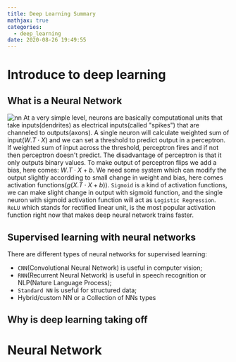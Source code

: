```yaml
---
title: Deep Learning Summary
mathjax: true
categories:
  - deep_learning
date: 2020-08-26 19:49:55
---
```


# Introduce to deep learning
## What is a Neural Network
![nn](https://scx1.b-cdn.net/csz/news/800/2018/2-whyareneuron.jpg)
At a very simple level, neurons are basically computational units that take inputs(dendrites) as electrical inputs(called "spikes") that are channeled to outputs(axons). A single neuron will calculate weighted sum of input($W.T \cdot X$) and we can set a threshold to predict output in a perceptron. If weighted sum of input across the threshold, perceptron fires and if not then perceptron doesn't predict.
The disadvantage of perceptron is that it only outputs binary values. To make output of perceptron flips we add a bias, here comes: $W.T \cdot X + b$. We need some system which can modify the output slightly accordding to small change in weight and bias, here comes activation functions($g(X.T \cdot X + b)$).
`Sigmoid` is a kind of activation functions, we can make slight change in output with sigmoid function, and the single neuron with sigmoid activation function will act as `Logistic Regression`.
`ReLU` which stands for rectified linear unit, is the most popular activation function right now that makes deep neural network trains faster.

## Supervised learning with neural networks
There are different types of neural networks for supervised learning:
- `CNN`(Convolutional Neural Network) is useful in computer vision;
- `RNN`(Recurrent Neural Network) is useful in speech recognition or NLP(Nature Language Process);
- `Standard NN` is useful for structured data;
- Hybrid/custom NN or a Collection of NNs types

## Why is deep learning taking off

# Neural Network

<!-- more -->
